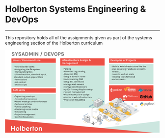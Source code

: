 # Holberton Systems Engineering & DevOps
---
This repository holds all of the assignments given as part of the systems engineering section of the Holberton curriculum

![Sysadmin/DevOps Syllabus](Misc/syllabus.png)
